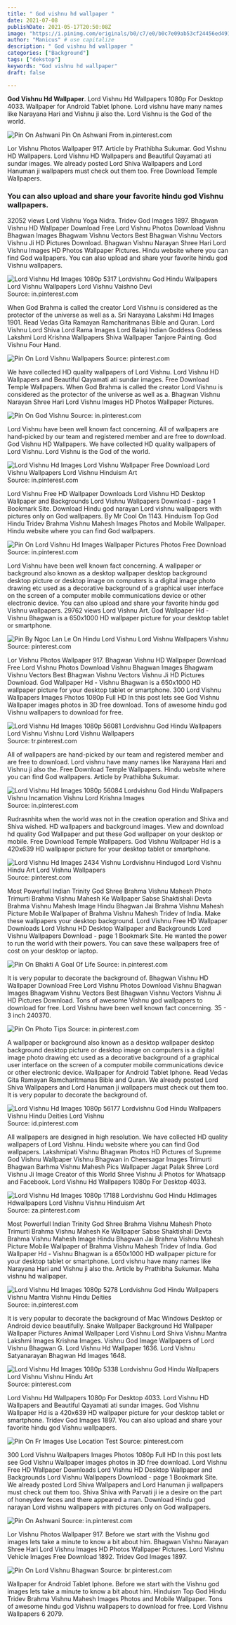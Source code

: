 ```yaml
---
title: " God vishnu hd wallpaper "
date: 2021-07-08
publishDate: 2021-05-17T20:50:08Z
image: "https://i.pinimg.com/originals/b0/c7/e0/b0c7e09ab53cf24456ed491a5dcbc8a4.jpg"
author: "Manicus" # use capitalize
description: " God vishnu hd wallpaper "
categories: ["Background"]
tags: ["dekstop"]
keywords: "God vishnu hd wallpaper"
draft: false

---
```



**God Vishnu Hd Wallpaper**. Lord Vishnu Hd Wallpapers 1080p For Desktop 4033. Wallpaper for Android Tablet Iphone. Lord vishnu have many names like Narayana Hari and Vishnu ji also the. Lord Vishnu is the God of the world.

![Pin On Ashwani](https://i.pinimg.com/564x/95/af/ef/95afefde3f28f2bcc079a137f36f8e98.jpg "Pin On Ashwani")
Pin On Ashwani From in.pinterest.com


Lor Vishnu Photos Wallpaper 917. Article by Prathibha Sukumar. God Vishnu HD Wallpapers. Lord Vishnu HD Wallpapers and Beautiful Qayamati ati sundar images. We already posted Lord Shiva Wallpapers and Lord Hanuman ji wallpapers must check out them too. Free Download Temple Wallpapers.

### You can also upload and share your favorite hindu god Vishnu wallpapers.

32052 views Lord Vishnu Yoga Nidra. Tridev God Images 1897. Bhagwan Vishnu HD Wallpaper Download Free Lord Vishnu Photos Download Vishnu Bhagwan Images Bhagwam Vishnu Vectors Best Bhagwan Vishnu Vectors Vishnu Ji HD Pictures Download. Bhagwan Vishnu Narayan Shree Hari Lord Vishnu Images HD Photos Wallpaper Pictures. Hindu website where you can find God wallpapers. You can also upload and share your favorite hindu god Vishnu wallpapers.


![Lord Vishnu Hd Images 1080p 5317 Lordvishnu God Hindu Wallpapers Lord Vishnu Wallpapers Lord Vishnu Vaishno Devi](https://i.pinimg.com/originals/d5/37/f3/d537f3e380416aa91f2d8d2074e0ca23.jpg "Lord Vishnu Hd Images 1080p 5317 Lordvishnu God Hindu Wallpapers Lord Vishnu Wallpapers Lord Vishnu Vaishno Devi")
Source: in.pinterest.com

When God Brahma is called the creator Lord Vishnu is considered as the protector of the universe as well as a. Sri Narayana Lakshmi Hd Images 1901. Read Vedas Gita Ramayan Ramcharitmanas Bible and Quran. Lord Vishnu Lord Shiva Lord Rama Images Lord Balaji Indian Goddess Goddess Lakshmi Lord Krishna Wallpapers Shiva Wallpaper Tanjore Painting. God Vishnu Four Hand.

![Pin On Lord Vishnu Wallpapers](https://i.pinimg.com/474x/6f/82/48/6f8248ea3be9fcefe831054f2b8ac640.jpg "Pin On Lord Vishnu Wallpapers")
Source: pinterest.com

We have collected HD quality wallpapers of Lord Vishnu. Lord Vishnu HD Wallpapers and Beautiful Qayamati ati sundar images. Free Download Temple Wallpapers. When God Brahma is called the creator Lord Vishnu is considered as the protector of the universe as well as a. Bhagwan Vishnu Narayan Shree Hari Lord Vishnu Images HD Photos Wallpaper Pictures.

![Pin On God Vishnu](https://i.pinimg.com/originals/42/c1/0a/42c10af5e259377254e08a596d365dd6.png "Pin On God Vishnu")
Source: in.pinterest.com

Lord Vishnu have been well known fact concerning. All of wallpapers are hand-picked by our team and registered member and are free to download. God Vishnu HD Wallpapers. We have collected HD quality wallpapers of Lord Vishnu. Lord Vishnu is the God of the world.

![Lord Vishnu Hd Images Lord Vishnu Wallpaper Free Download Lord Vishnu Wallpapers Lord Vishnu Hinduism Art](https://i.pinimg.com/564x/e9/09/c8/e909c8b5c497ff6fb7c76cc54af8fec7.jpg "Lord Vishnu Hd Images Lord Vishnu Wallpaper Free Download Lord Vishnu Wallpapers Lord Vishnu Hinduism Art")
Source: in.pinterest.com

Lord Vishnu Free HD Wallpaper Downloads Lord Vishnu HD Desktop Wallpaper and Backgrounds Lord Vishnu Wallpapers Download - page 1 Bookmark Site. Download Hindu god narayan Lord vishnu wallpapers with pictures only on God wallpapers. By Mr Cool On 1143. Hinduism Top God Hindu Tridev Brahma Vishnu Mahesh Images Photos and Mobile Wallpaper. Hindu website where you can find God wallpapers.

![Pin On Lord Vishnu Hd Images Wallpaper Pictures Photos Free Download](https://i.pinimg.com/originals/6a/51/d5/6a51d5b283d3c31f253c43667d5c7fdf.png "Pin On Lord Vishnu Hd Images Wallpaper Pictures Photos Free Download")
Source: in.pinterest.com

Lord Vishnu have been well known fact concerning. A wallpaper or background also known as a desktop wallpaper desktop background desktop picture or desktop image on computers is a digital image photo drawing etc used as a decorative background of a graphical user interface on the screen of a computer mobile communications device or other electronic device. You can also upload and share your favorite hindu god Vishnu wallpapers. 29762 views Lord Vishnu Art. God Wallpaper Hd - Vishnu Bhagwan is a 650x1000 HD wallpaper picture for your desktop tablet or smartphone.

![Pin By Ngoc Lan Le On Hindu Lord Vishnu Lord Vishnu Wallpapers Vishnu](https://i.pinimg.com/originals/01/cd/56/01cd560519d4cad41e455db6d66eb3d4.gif "Pin By Ngoc Lan Le On Hindu Lord Vishnu Lord Vishnu Wallpapers Vishnu")
Source: pinterest.com

Lor Vishnu Photos Wallpaper 917. Bhagwan Vishnu HD Wallpaper Download Free Lord Vishnu Photos Download Vishnu Bhagwan Images Bhagwam Vishnu Vectors Best Bhagwan Vishnu Vectors Vishnu Ji HD Pictures Download. God Wallpaper Hd - Vishnu Bhagwan is a 650x1000 HD wallpaper picture for your desktop tablet or smartphone. 300 Lord Vishnu Wallpapers Images Photos 1080p Full HD In this post lets see God Vishnu Wallpaper images photos in 3D free download. Tons of awesome hindu god Vishnu wallpapers to download for free.

![Lord Vishnu Hd Images 1080p 56081 Lordvishnu God Hindu Wallpapers Lord Vishnu Vishnu Lord Vishnu Wallpapers](https://i.pinimg.com/736x/f4/cf/30/f4cf305eef7b54794b8b45e3db8bfbc4.jpg "Lord Vishnu Hd Images 1080p 56081 Lordvishnu God Hindu Wallpapers Lord Vishnu Vishnu Lord Vishnu Wallpapers")
Source: tr.pinterest.com

All of wallpapers are hand-picked by our team and registered member and are free to download. Lord vishnu have many names like Narayana Hari and Vishnu ji also the. Free Download Temple Wallpapers. Hindu website where you can find God wallpapers. Article by Prathibha Sukumar.

![Lord Vishnu Hd Images 1080p 56084 Lordvishnu God Hindu Wallpapers Vishnu Incarnation Vishnu Lord Krishna Images](https://i.pinimg.com/originals/e3/1d/f6/e31df689fedd6de5a417f575e5b7e6ca.jpg "Lord Vishnu Hd Images 1080p 56084 Lordvishnu God Hindu Wallpapers Vishnu Incarnation Vishnu Lord Krishna Images")
Source: in.pinterest.com

Rudrasnhita when the world was not in the creation operation and Shiva and Shiva wished. HD wallpapers and background images. View and download hd quality God Wallpaper and put these God wallpaper on your desktop or mobile. Free Download Temple Wallpapers. God Vishnu Wallpaper Hd is a 420x639 HD wallpaper picture for your desktop tablet or smartphone.

![Lord Vishnu Hd Images 2434 Vishnu Lordvishnu Hindugod Lord Vishnu Hindu Art Lord Vishnu Wallpapers](https://i.pinimg.com/736x/3f/26/f5/3f26f5a143107258248c27a4e3a65a05.jpg "Lord Vishnu Hd Images 2434 Vishnu Lordvishnu Hindugod Lord Vishnu Hindu Art Lord Vishnu Wallpapers")
Source: pinterest.com

Most Powerfull Indian Trinity God Shree Brahma Vishnu Mahesh Photo Trimurti Brahma Vishnu Mahesh Ke Wallpaper Sabse Shaktishali Devta Brahma Vishnu Mahesh Image Hindu Bhagwan Jai Brahma Vishnu Mahesh Picture Mobile Wallpaper of Brahma Vishnu Mahesh Tridev of India. Make these wallpapers your desktop background. Lord Vishnu Free HD Wallpaper Downloads Lord Vishnu HD Desktop Wallpaper and Backgrounds Lord Vishnu Wallpapers Download - page 1 Bookmark Site. He wanted the power to run the world with their powers. You can save these wallpapers free of cost on your desktop or laptop.

![Pin On Bhakti A Goal Of Life](https://i.pinimg.com/originals/df/27/89/df27896b72c71384e51ed3d9d7917a23.jpg "Pin On Bhakti A Goal Of Life")
Source: in.pinterest.com

It is very popular to decorate the background of. Bhagwan Vishnu HD Wallpaper Download Free Lord Vishnu Photos Download Vishnu Bhagwan Images Bhagwam Vishnu Vectors Best Bhagwan Vishnu Vectors Vishnu Ji HD Pictures Download. Tons of awesome Vishnu god wallpapers to download for free. Lord Vishnu have been well known fact concerning. 35 - 3 inch 240370.

![Pin On Photo Tips](https://i.pinimg.com/originals/dc/c7/69/dcc7691e36d71d23aa83f750f52d6b65.jpg "Pin On Photo Tips")
Source: in.pinterest.com

A wallpaper or background also known as a desktop wallpaper desktop background desktop picture or desktop image on computers is a digital image photo drawing etc used as a decorative background of a graphical user interface on the screen of a computer mobile communications device or other electronic device. Wallpaper for Android Tablet Iphone. Read Vedas Gita Ramayan Ramcharitmanas Bible and Quran. We already posted Lord Shiva Wallpapers and Lord Hanuman ji wallpapers must check out them too. It is very popular to decorate the background of.

![Lord Vishnu Hd Images 1080p 56177 Lordvishnu God Hindu Wallpapers Vishnu Hindu Deities Lord Vishnu](https://i.pinimg.com/originals/6c/ae/7a/6cae7ac1c19bdcd423c060d7697a9539.jpg "Lord Vishnu Hd Images 1080p 56177 Lordvishnu God Hindu Wallpapers Vishnu Hindu Deities Lord Vishnu")
Source: id.pinterest.com

All wallpapers are designed in high resolution. We have collected HD quality wallpapers of Lord Vishnu. Hindu website where you can find God wallpapers. Lakshmipati Vishnu Bhagwan Photos HD Pictures of Supreme God Vishnu Wallpaper Vishnu Bhagwan in Cheersagar Images Trimurti Bhagwan Barhma Vishnu Mahesh Pics Wallpaper Jagat Palak Shree Lord Vishnu Ji Image Creator of this World Shree Vishnu Ji Photos for Whatsapp and Facebook. Lord Vishnu Hd Wallpapers 1080p For Desktop 4033.

![Lord Vishnu Hd Images 1080p 17188 Lordvishnu God Hindu Hdimages Hdwallpapers Lord Vishnu Vishnu Hinduism Art](https://i.pinimg.com/originals/c7/f4/bf/c7f4bfb3f7ff15c2c10b43aade724fa9.jpg "Lord Vishnu Hd Images 1080p 17188 Lordvishnu God Hindu Hdimages Hdwallpapers Lord Vishnu Vishnu Hinduism Art")
Source: za.pinterest.com

Most Powerfull Indian Trinity God Shree Brahma Vishnu Mahesh Photo Trimurti Brahma Vishnu Mahesh Ke Wallpaper Sabse Shaktishali Devta Brahma Vishnu Mahesh Image Hindu Bhagwan Jai Brahma Vishnu Mahesh Picture Mobile Wallpaper of Brahma Vishnu Mahesh Tridev of India. God Wallpaper Hd - Vishnu Bhagwan is a 650x1000 HD wallpaper picture for your desktop tablet or smartphone. Lord vishnu have many names like Narayana Hari and Vishnu ji also the. Article by Prathibha Sukumar. Maha vishnu hd wallpaper.

![Lord Vishnu Hd Images 1080p 5278 Lordvishnu God Hindu Wallpapers Vishnu Mantra Vishnu Hindu Deities](https://i.pinimg.com/736x/d2/9d/65/d29d653db17f4593b53de5651cce9a91.jpg "Lord Vishnu Hd Images 1080p 5278 Lordvishnu God Hindu Wallpapers Vishnu Mantra Vishnu Hindu Deities")
Source: in.pinterest.com

It is very popular to decorate the background of Mac Windows Desktop or Android device beautifully. Snake Wallpaper Background Hd Wallpaper Wallpaper Pictures Animal Wallpaper Lord Vishnu Lord Shiva Vishnu Mantra Lakshmi Images Krishna Images. Vishnu God Image Wallpapers of Lord Vishnu Bhagwan G. Lord Vishnu Hd Wallpaper 1636. Lord Vishnu Satyanarayan Bhagwan Hd Images 1648.

![Lord Vishnu Hd Images 1080p 5338 Lordvishnu God Hindu Wallpapers Lord Vishnu Vishnu Hindu Art](https://i.pinimg.com/originals/a1/4a/f0/a14af0f6b98478bab538eb835a7f1866.jpg "Lord Vishnu Hd Images 1080p 5338 Lordvishnu God Hindu Wallpapers Lord Vishnu Vishnu Hindu Art")
Source: pinterest.com

Lord Vishnu Hd Wallpapers 1080p For Desktop 4033. Lord Vishnu HD Wallpapers and Beautiful Qayamati ati sundar images. God Vishnu Wallpaper Hd is a 420x639 HD wallpaper picture for your desktop tablet or smartphone. Tridev God Images 1897. You can also upload and share your favorite hindu god Vishnu wallpapers.

![Pin On Fr Images Use Location Test](https://i.pinimg.com/originals/0c/dd/15/0cdd15db29851d60b2a8df535deea527.png "Pin On Fr Images Use Location Test")
Source: pinterest.com

300 Lord Vishnu Wallpapers Images Photos 1080p Full HD In this post lets see God Vishnu Wallpaper images photos in 3D free download. Lord Vishnu Free HD Wallpaper Downloads Lord Vishnu HD Desktop Wallpaper and Backgrounds Lord Vishnu Wallpapers Download - page 1 Bookmark Site. We already posted Lord Shiva Wallpapers and Lord Hanuman ji wallpapers must check out them too. Shiva Shiva with Parvati ji ie a desire on the part of honeydew feces and there appeared a man. Download Hindu god narayan Lord vishnu wallpapers with pictures only on God wallpapers.

![Pin On Ashwani](https://i.pinimg.com/564x/95/af/ef/95afefde3f28f2bcc079a137f36f8e98.jpg "Pin On Ashwani")
Source: in.pinterest.com

Lor Vishnu Photos Wallpaper 917. Before we start with the Vishnu god images lets take a minute to know a bit about him. Bhagwan Vishnu Narayan Shree Hari Lord Vishnu Images HD Photos Wallpaper Pictures. Lord Vishnu Vehicle Images Free Download 1892. Tridev God Images 1897.

![Pin On Lord Vishnu Bhagwan](https://i.pinimg.com/originals/b0/c7/e0/b0c7e09ab53cf24456ed491a5dcbc8a4.jpg "Pin On Lord Vishnu Bhagwan")
Source: br.pinterest.com

Wallpaper for Android Tablet Iphone. Before we start with the Vishnu god images lets take a minute to know a bit about him. Hinduism Top God Hindu Tridev Brahma Vishnu Mahesh Images Photos and Mobile Wallpaper. Tons of awesome hindu god Vishnu wallpapers to download for free. Lord Vishnu Wallpapers 6 2079.

